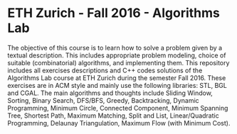 # ETH Zurich - Fall 2016 - Algorithms Lab
The objective of this course is to learn how to solve a problem given by a textual description. This includes appropriate problem modeling, choice of suitable (combinatorial) algorithms, and implementing them.
This repository includes all exercises descriptions and C++ codes solutions of the Algorithms Lab course at ETH Zurich during the semester Fall 2016. These exercises are in ACM style and mainly use the following libraries: STL, BGL and CGAL. 
The main algorithms and thoughts include Sliding Window, Sorting, Binary Search, DFS/BFS, Greedy, Backtracking, Dynamic Programming, Minimum Circle, Connected Component, Minimum Spanning Tree, Shortest Path, Maximum Matching, Split and List, Linear/Quadratic Programming, Delaunay Triangulation, Maximum Flow (with Minimum Cost).
